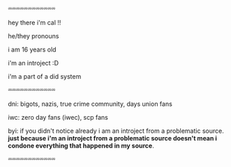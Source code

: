 ⏔⏔⏔⏔⏔⏔⏔⏔⏔⏔⏔⏔

hey there i'm cal !!

he/they pronouns

i am 16 years old

i'm an introject :D

i'm a part of a did system

⏔⏔⏔⏔⏔⏔⏔⏔⏔⏔⏔⏔

dni: bigots, nazis, true crime community, days union fans

iwc: zero day fans (iwec), scp fans

byi: if you didn't notice already i am an introject from a problematic source. **just because i'm an introject from a problematic source doesn't mean i condone everything that happened in my source**. 

⏔⏔⏔⏔⏔⏔⏔⏔⏔⏔⏔⏔
